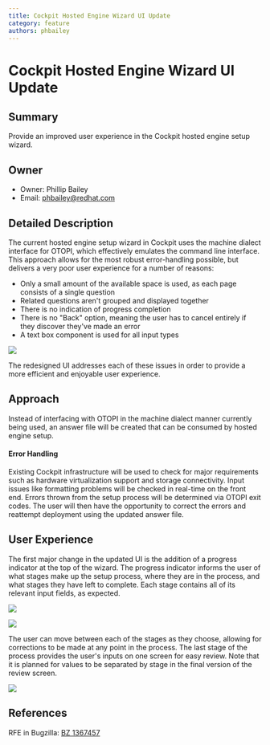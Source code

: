 ```yaml
---
title: Cockpit Hosted Engine Wizard UI Update
category: feature
authors: phbailey
---
```


# Cockpit Hosted Engine Wizard UI Update

## Summary

Provide an improved user experience in the Cockpit hosted engine setup wizard.

## Owner

*   Owner: Phillip Bailey
*   Email: phbailey@redhat.com

## Detailed Description

The current hosted engine setup wizard in Cockpit uses the machine dialect interface for OTOPI, which effectively emulates the command line interface. This approach allows for the most robust error-handling possible, but delivers a very poor user experience for a number of reasons:

* Only a small amount of the available space is used, as each page consists of a single question
* Related questions aren't grouped and displayed together
* There is no indication of progress completion
* There is no "Back" option, meaning the user has to cancel entirely if they discover they've made an error
* A text box component is used for all input types

![](/images/wiki/cockpit-he-setup-wizard-old.png)

The redesigned UI addresses each of these issues in order to provide a more efficient and enjoyable user experience.

## Approach

Instead of interfacing with OTOPI in the machine dialect manner currently being used, an answer file will be created that can be consumed by hosted engine setup.

#### Error Handling

Existing Cockpit infrastructure will be used to check for major requirements such as hardware virtualization support and storage connectivity. Input issues like formatting problems will be checked in real-time on the front end. Errors thrown from the setup process will be determined via OTOPI exit codes. The user will then have the opportunity to correct the errors and reattempt deployment using the updated answer file.

## User Experience

The first major change in the updated UI is the addition of a progress indicator at the top of the wizard. The progress indicator informs the user of what stages make up the setup process, where they are in the process, and what stages they have left to complete. Each stage contains all of its relevant input fields, as expected.


![](/images/wiki/cockpit-he-setup-wizard-update-storage.png)

![](/images/wiki/cockpit-he-setup-wizard-update-vm.png)

The user can move between each of the stages as they choose, allowing for corrections to be made at any point in the process. The last stage of the process provides the user's inputs on one screen for easy review. Note that it is planned for values to be separated by stage in the final version of the review screen.

![](/images/wiki/cockpit-he-setup-wizard-update-review.png)

## References
RFE in Bugzilla: [BZ 1367457](https://bugzilla.redhat.com/show_bug.cgi?id=1367457)
